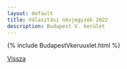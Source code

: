 ```yaml
---
layout: default
title: Választási névjegyzék 2022
description: Budapest V. kerület
---
```


{% include BudapestVkeruuxlet.html %}

[Vissza](./)